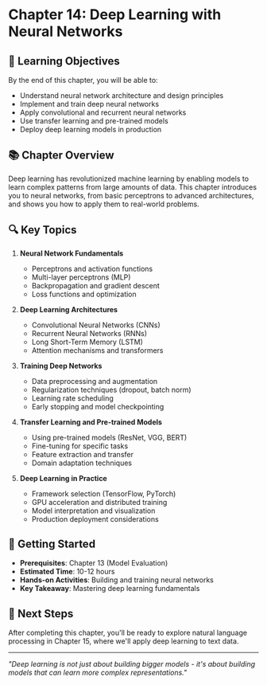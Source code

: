# Chapter 14: Deep Learning with Neural Networks

## 🎯 Learning Objectives

By the end of this chapter, you will be able to:
- Understand neural network architecture and design principles
- Implement and train deep neural networks
- Apply convolutional and recurrent neural networks
- Use transfer learning and pre-trained models
- Deploy deep learning models in production

## 📚 Chapter Overview

Deep learning has revolutionized machine learning by enabling models to learn complex patterns from large amounts of data. This chapter introduces you to neural networks, from basic perceptrons to advanced architectures, and shows you how to apply them to real-world problems.

## 🔍 Key Topics

1. **Neural Network Fundamentals**
   - Perceptrons and activation functions
   - Multi-layer perceptrons (MLP)
   - Backpropagation and gradient descent
   - Loss functions and optimization

2. **Deep Learning Architectures**
   - Convolutional Neural Networks (CNNs)
   - Recurrent Neural Networks (RNNs)
   - Long Short-Term Memory (LSTM)
   - Attention mechanisms and transformers

3. **Training Deep Networks**
   - Data preprocessing and augmentation
   - Regularization techniques (dropout, batch norm)
   - Learning rate scheduling
   - Early stopping and model checkpointing

4. **Transfer Learning and Pre-trained Models**
   - Using pre-trained models (ResNet, VGG, BERT)
   - Fine-tuning for specific tasks
   - Feature extraction and transfer
   - Domain adaptation techniques

5. **Deep Learning in Practice**
   - Framework selection (TensorFlow, PyTorch)
   - GPU acceleration and distributed training
   - Model interpretation and visualization
   - Production deployment considerations

## 🚀 Getting Started

- **Prerequisites**: Chapter 13 (Model Evaluation)
- **Estimated Time**: 10-12 hours
- **Hands-on Activities**: Building and training neural networks
- **Key Takeaway**: Mastering deep learning fundamentals

## 📖 Next Steps

After completing this chapter, you'll be ready to explore natural language processing in Chapter 15, where we'll apply deep learning to text data.

---

*"Deep learning is not just about building bigger models - it's about building models that can learn more complex representations."*
